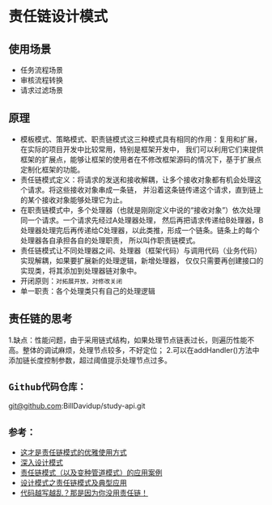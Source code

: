 # 责任链设计模式
## 使用场景
- 任务流程场景
- 审核流程转换
- 请求过滤场景
## 原理
- 模板模式、策略模式、职责链模式这三种模式具有相同的作用：复用和扩展，在实际的项目开发中比较常用，特别是框架开发中，
我们可以利用它们来提供框架的扩展点，能够让框架的使用者在不修改框架源码的情况下，基于扩展点定制化框架的功能。
- 责任链模式定义：将请求的发送和接收解耦，让多个接收对象都有机会处理这个请求。将这些接收对象串成一条链，
并沿着这条链传递这个请求，直到链上的某个接收对象能够处理它为止。
- 在职责链模式中，多个处理器（也就是刚刚定义中说的“接收对象”）依次处理同一个请求。一个请求先经过A处理器处理，
然后再把请求传递给B处理器，B处理器处理完后再传递给C处理器，以此类推，形成一个链条。链条上的每个处理器各自承担各自的处理职责，
所以叫作职责链模式。
- 责任链模式让不同处理器之间、处理器（框架代码）与调用代码（业务代码）实现解耦，如果要扩展新的处理逻辑，新增处理器，
仅仅只需要再创建接口的实现类，将其添加到处理器链对象中。
- 开闭原则：`对拓展开放，对修改关闭`
- 单一职责：各个处理类只有自己的处理逻辑

## 责任链的思考
1.缺点：性能问题，由于采用链式结构，如果处理节点链表过长，则遍历性能不高。整体的调试麻烦，处理节点较多，不好定位；
2.可以在addHandler()方法中添加链长度控制参数，超过阈值提示处理节点过多。

## `Github代码仓库：` 
git@github.com:BillDavidup/study-api.git

## `参考：`
- [这才是责任链模式的优雅使用方式](https://zhuanlan.zhihu.com/p/426460854)
- [深入设计模式](https://refactoringguru.cn/design-patterns/chain-of-responsibility)
- [责任链模式（以及变种管道模式）的应用案例](https://blog.csdn.net/xiaofeng10330111/article/details/123956717)
- [设计模式之责任链模式及典型应用](https://cloud.tencent.com/developer/article/1385914)
- [代码越写越乱？那是因为你没用责任链！](https://mp.weixin.qq.com/s/22zRMa-xM1AYhdKsAH60rA)
